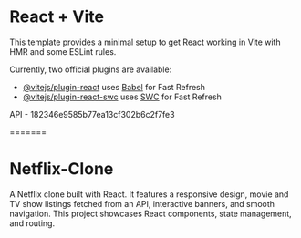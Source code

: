
# React + Vite

This template provides a minimal setup to get React working in Vite with HMR and some ESLint rules.

Currently, two official plugins are available:

- [@vitejs/plugin-react](https://github.com/vitejs/vite-plugin-react/blob/main/packages/plugin-react/README.md) uses [Babel](https://babeljs.io/) for Fast Refresh
- [@vitejs/plugin-react-swc](https://github.com/vitejs/vite-plugin-react-swc) uses [SWC](https://swc.rs/) for Fast Refresh


API - 182346e9585b77ea13cf302b6c2f7fe3

=======
# Netflix-Clone
A Netflix clone built with React. It features a responsive design, movie and TV show listings fetched from an API, interactive banners, and smooth navigation. This project showcases React components, state management, and routing.

